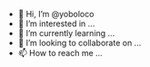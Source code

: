 - 👋 Hi, I’m @yoboloco
- 👀 I’m interested in ...
- 🌱 I’m currently learning ...
- 💞️ I’m looking to collaborate on ...
- 📫 How to reach me ...

<!---
yoboloco/yoboloco is a ✨ special ✨ repository because its `README.md` (this file) appears on your GitHub profile.
You can click the Preview link to take a look at your changes.
--->

